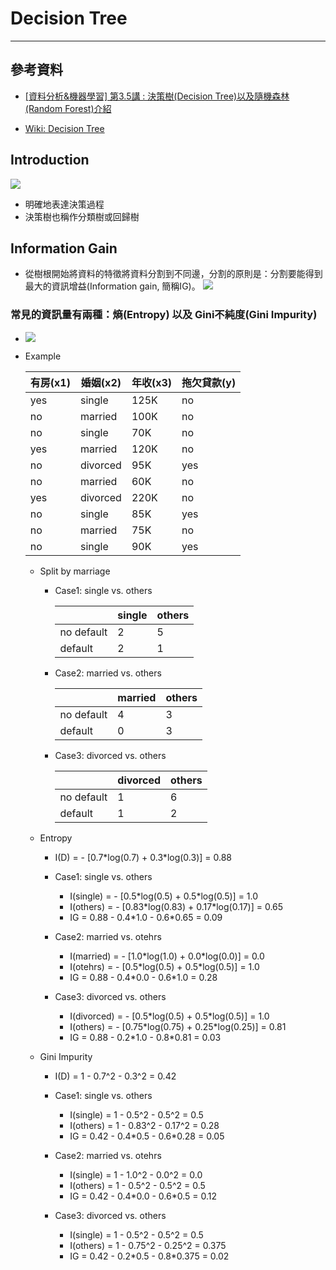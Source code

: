 # Decision Tree

---
## 參考資料
- [[資料分析&機器學習] 第3.5講 : 決策樹(Decision Tree)以及隨機森林(Random Forest)介紹](https://medium.com/jameslearningnote/%E8%B3%87%E6%96%99%E5%88%86%E6%9E%90-%E6%A9%9F%E5%99%A8%E5%AD%B8%E7%BF%92-%E7%AC%AC3-5%E8%AC%9B-%E6%B1%BA%E7%AD%96%E6%A8%B9-decision-tree-%E4%BB%A5%E5%8F%8A%E9%9A%A8%E6%A9%9F%E6%A3%AE%E6%9E%97-random-forest-%E4%BB%8B%E7%B4%B9-7079b0ddfbda)

- [Wiki: Decision Tree](https://en.wikipedia.org/wiki/Decision_tree_learning)

## Introduction

![](https://i.imgur.com/OSIEhsY.png)

- 明確地表達決策過程
- 決策樹也稱作分類樹或回歸樹

## Information Gain
- 從樹根開始將資料的特徵將資料分割到不同邊，分割的原則是：分割要能得到最大的資訊增益(Information gain, 簡稱IG)。
![](https://i.imgur.com/Zq8K99I.png)

### 常見的資訊量有兩種：熵(Entropy) 以及 Gini不純度(Gini Impurity)
- ![](https://i.imgur.com/991PyST.png)

- Example

    |有房(x1)|婚姻(x2)|年收(x3)|拖欠貸款(y)|
    |-|-|-|-|
    |yes|single|125K|no|
    |no|married|100K|no|
    |no|single|70K|no|
    |yes|married|120K|no|
    |no|divorced|95K|yes|
    |no|married|60K|no|
    |yes|divorced|220K|no|
    |no|single|85K|yes|
    |no|married|75K|no|
    |no|single|90K|yes|

    - Split by marriage
        - Case1: single vs. others

            | |single|others|
            |-|-|-|
            |no default|2|5|
            |default|2|1|
        
        - Case2: married vs. others

            | |married|others|
            |-|-|-|
            |no default|4|3|
            |default|0|3|
        
        - Case3: divorced vs. others

            | |divorced|others|
            |-|-|-|
            |no default|1|6|
            |default|1|2|
        
    - Entropy
        - I(D) = - [0.7\*log(0.7) + 0.3\*log(0.3)] = 0.88
        - Case1: single vs. others
            - I(single) = - [0.5\*log(0.5) + 0.5\*log(0.5)] = 1.0
            - I(others) = - [0.83\*log(0.83) + 0.17\*log(0.17)] = 0.65
            - IG = 0.88 - 0.4\*1.0 - 0.6\*0.65 = 0.09
            
        - Case2: married vs. otehrs
            - I(married) = - [1.0\*log(1.0) + 0.0\*log(0.0)] = 0.0
            - I(otehrs) = - [0.5\*log(0.5) + 0.5\*log(0.5)] = 1.0
            - IG = 0.88 - 0.4\*0.0 - 0.6\*1.0 = 0.28
        
        - Case3: divorced vs. others
            - I(divorced) = - [0.5\*log(0.5) + 0.5\*log(0.5)] = 1.0
            - I(others) = - [0.75\*log(0.75) + 0.25\*log(0.25)] = 0.81
            - IG = 0.88 - 0.2\*1.0 - 0.8\*0.81 = 0.03

    - Gini Impurity
        - I(D) = 1 - 0.7^2 - 0.3^2 = 0.42
        - Case1: single vs. others
            - I(single) = 1 - 0.5^2 - 0.5^2 = 0.5
            - I(others) = 1 - 0.83^2 - 0.17^2 = 0.28
            - IG = 0.42 - 0.4\*0.5 - 0.6\*0.28 = 0.05
        - Case2: married vs. otehrs
            - I(single) = 1 - 1.0^2 - 0.0^2 = 0.0
            - I(others) = 1 - 0.5^2 - 0.5^2 = 0.5
            - IG = 0.42 - 0.4\*0.0 - 0.6\*0.5 = 0.12
            
        - Case3: divorced vs. others
            - I(single) = 1 - 0.5^2 - 0.5^2 = 0.5
            - I(others) = 1 - 0.75^2 - 0.25^2 = 0.375
            - IG = 0.42 - 0.2\*0.5 - 0.8\*0.375 = 0.02
